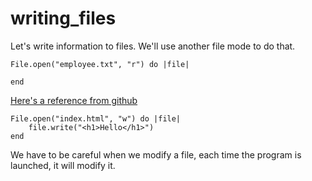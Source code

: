 # writing_files

Let's write information to files.
We'll use another file mode to do that.

```
File.open("employee.txt", "r") do |file|

end
```

[Here's a reference from github](https://stackoverflow.com/questions/7085595/file-opening-mode-in-ruby/7085623#7085623)

```
File.open("index.html", "w") do |file|
    file.write("<h1>Hello</h1>")
end
```

We have to be careful when we modify a file, each time the program is launched, it will modify it.